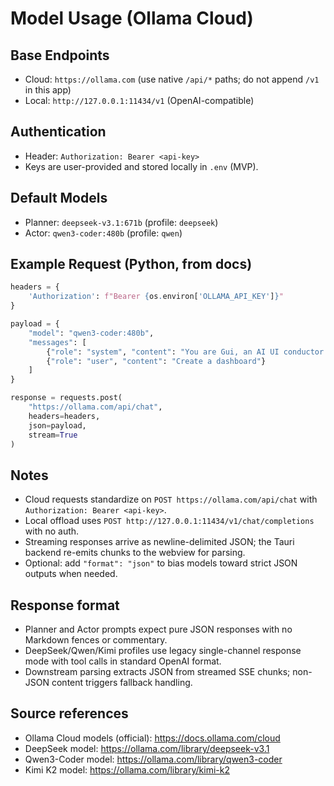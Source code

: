 # Model Usage (Ollama Cloud)

## Base Endpoints
- Cloud: `https://ollama.com` (use native `/api/*` paths; do not append `/v1` in this app)
- Local: `http://127.0.0.1:11434/v1` (OpenAI-compatible)

## Authentication
- Header: `Authorization: Bearer <api-key>`
- Keys are user-provided and stored locally in `.env` (MVP).

## Default Models
- Planner: `deepseek-v3.1:671b` (profile: `deepseek`)
- Actor: `qwen3-coder:480b` (profile: `qwen`)

## Example Request (Python, from docs)
```python
headers = {
    'Authorization': f"Bearer {os.environ['OLLAMA_API_KEY']}"
}

payload = {
    "model": "qwen3-coder:480b",
    "messages": [
        {"role": "system", "content": "You are Gui, an AI UI conductor."},
        {"role": "user", "content": "Create a dashboard"}
    ]
}

response = requests.post(
    "https://ollama.com/api/chat",
    headers=headers,
    json=payload,
    stream=True
)
```

## Notes
- Cloud requests standardize on `POST https://ollama.com/api/chat` with `Authorization: Bearer <api-key>`.
- Local offload uses `POST http://127.0.0.1:11434/v1/chat/completions` with no auth.
- Streaming responses arrive as newline-delimited JSON; the Tauri backend re-emits chunks to the webview for parsing.
- Optional: add `"format": "json"` to bias models toward strict JSON outputs when needed.

## Response format
- Planner and Actor prompts expect pure JSON responses with no Markdown fences or commentary.
- DeepSeek/Qwen/Kimi profiles use legacy single-channel response mode with tool calls in standard OpenAI format.
- Downstream parsing extracts JSON from streamed SSE chunks; non-JSON content triggers fallback handling.

## Source references
- Ollama Cloud models (official): https://docs.ollama.com/cloud
- DeepSeek model: https://ollama.com/library/deepseek-v3.1
- Qwen3-Coder model: https://ollama.com/library/qwen3-coder
- Kimi K2 model: https://ollama.com/library/kimi-k2

